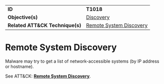 |||
|---------|------------------------|
|**ID**|**T1018**|
|**Objective(s)**|[Discovery](https://github.com/MBCProject/mbc-markdown/tree/master/discovery)|
|**Related ATT&CK Technique(s)**|[Remote System Discovery](https://attack.mitre.org/techniques/T1018)|


Remote System Discovery
=======================
Malware may try to get a list of network-accessible systems (by IP address or hostname). 

See ATT&CK: [**Remote System Discovery**](https://attack.mitre.org/techniques/T1018).